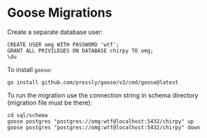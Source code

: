 # Goose Migrations

Create a separate database user:

```
CREATE USER omg WITH PASSWORD 'wtf';
GRANT ALL PRIVILEGES ON DATABASE chirpy TO omg;
\du
```

To install `goose`:

```
go install github.com/pressly/goose/v3/cmd/goose@latest
```

To run the migration use the connection string in schema directory (migration file must be there):

```
cd sql/schema
goose postgres "postgres://omg:wtf@localhost:5432/chirpy" up
goose postgres "postgres://omg:wtf@localhost:5432/chirpy" down
```
